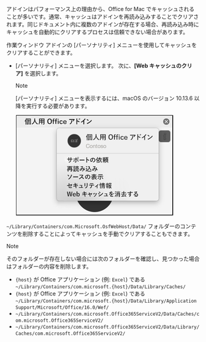 アドインはパフォーマンス上の理由から、Office for Mac でキャッシュされることが多いです。通常、キャッシュはアドインを再読み込みすることでクリアされます。同じドキュメント内に複数のアドインが存在する場合、再読み込み時にキャッシュを自動的にクリアするプロセスは信頼できない場合があります。

作業ウィンドウ アドインの [パーソナリティ] メニューを使用してキャッシュをクリアすることができます。
- [パーソナリティ] メニューを選択します。 次に、**[Web キャッシュのクリア]** を選択します。
    > [!NOTE]
    > [パーソナリティ] メニューを表示するには、macOS のバージョン 10.13.6 以降を実行する必要があります。

    ![[パーソナリティ] メニューの [Web キャッシュのクリア] オプションのスクリーン ショット。](../images/mac-clear-cache-menu.png)

`~/Library/Containers/com.Microsoft.OsfWebHost/Data/` フォルダーのコンテンツを削除することによってキャッシュを手動でクリアすることもできます。

> [!NOTE]
> そのフォルダーが存在しない場合には次のフォルダーを確認し、見つかった場合はフォルダーの内容を削除します。
>    - `{host}` が Office アプリケーション (例: `Excel`) である `~/Library/Containers/com.microsoft.{host}/Data/Library/Caches/`
>    - `{host}` が Office アプリケーション (例: `Excel`) である `~/Library/Containers/com.microsoft.{host}/Data/Library/Application Support/Microsoft/Office/16.0/Wef/`
>    - `~/Library/Containers/com.microsoft.Office365ServiceV2/Data/Caches/com.microsoft.Office365ServiceV2/`
>    - `~/Library/Containers/com.microsoft.Office365ServiceV2/Data/Library/Caches/com.microsoft.Office365ServiceV2/`
